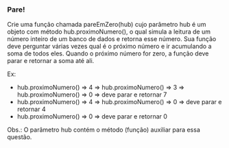 ### Pare! ###

Crie uma função chamada pareEmZero(hub) cujo parâmetro hub é um objeto com método hub.proximoNumero(), o qual simula a leitura de um número inteiro de um banco de dados e retorna esse número. Sua função deve perguntar várias vezes qual é o próximo número e ir acumulando a soma de todos eles. Quando o próximo número for zero, a função deve parar e retornar a soma até ali.

Ex:

* hub.proximoNumero() =\> 4 =\> hub.proximoNumero() =\> 3 =\> hub.proximoNumero() =\> 0 =\> deve parar e retornar 7
* hub.proximoNumero() =\> 4 =\> hub.proximoNumero() =\> 0 =\> deve parar e retornar 4
* hub.proximoNumero() =\> 0 =\> deve parar e retornar 0

Obs.: O parâmetro hub contém o método (função) auxiliar para essa questão.